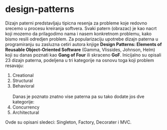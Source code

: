 # design-patterns
Dizajn paterni predstavljaju tipicna resenja za probleme koje redovno srecemo u procesu kreiranja softvera. Svaki patern (obrazac) je kao nacrt koji mozemo da prilagodimo nama i nasem konkretnom problemu, kako bismo resili odredjen problem. 
Za popularizaciju upotrebe dizajn paterna u programiranju su zasluzna cetiri autora knjige <b>Design Patterns: Elements of Reusable Object-Oriented Software</b> (Gamma, Vlissides, Johnson, Helm) koji su danas poznati kao <b>Gang of Four</b> ili skraceno <b>GoF</b>. Inicijalno su opisali 23 dizajn paterna, podeljena u tri kategorije na osnovu toga koji problem resavaju:
1. Creational
2. Structural
3. Behavioral<br><br>
Danas je poznato znatno vise paterna pa su tako dodate jos dve kategorije:
4. Concurrency
5. Architectural

Ovde su opisani sledeci: Singleton, Factory, Decorater i MVC.
